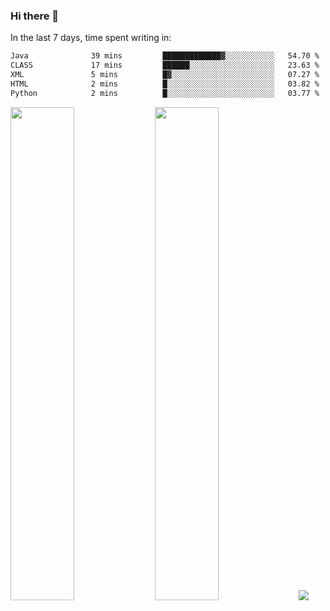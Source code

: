 ### Hi there 👋

In the last 7 days, time spent writing in:

<!--START_SECTION:waka-->

```txt
Java              39 mins         █████████████▓░░░░░░░░░░░   54.70 %
CLASS             17 mins         ██████░░░░░░░░░░░░░░░░░░░   23.63 %
XML               5 mins          █▓░░░░░░░░░░░░░░░░░░░░░░░   07.27 %
HTML              2 mins          █░░░░░░░░░░░░░░░░░░░░░░░░   03.82 %
Python            2 mins          █░░░░░░░░░░░░░░░░░░░░░░░░   03.77 %
```

<!--END_SECTION:waka-->

<img src="https://wakatime.com/share/@jimtje/5d0c92de-08f8-4a72-8f2f-6a9693d1e318.svg" width=45% height=45%> <img src="https://wakatime.com/share/@jimtje/501498ae-bda5-4da7-a89d-b40bcdd5556d.svg" width=45% height=45%>
![](https://hit.yhype.me/github/profile?user_id=43537315)
